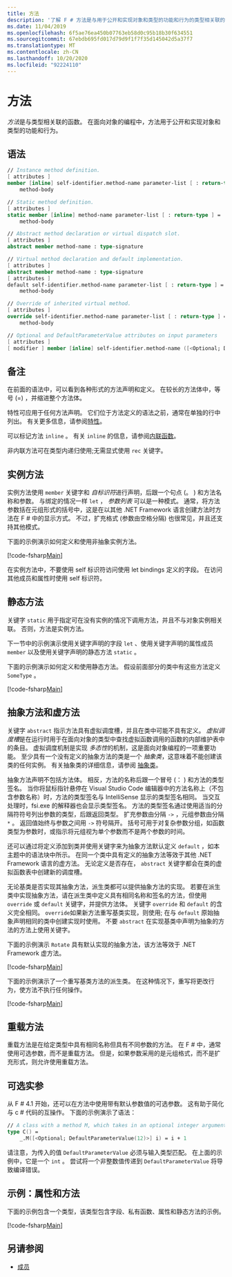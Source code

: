 ```yaml
---
title: 方法
description: '了解 F # 方法是与用于公开和实现对象和类型的功能和行为的类型相关联的函数。'
ms.date: 11/04/2019
ms.openlocfilehash: 6f5ae76ea450b07763eb58d0c95b18b30f634551
ms.sourcegitcommit: 67ebdb695fd017d79d9f1f7f35d145042d5a37f7
ms.translationtype: MT
ms.contentlocale: zh-CN
ms.lasthandoff: 10/20/2020
ms.locfileid: "92224110"
---
```

# <a name="methods"></a>方法

*方法*是与类型相关联的函数。 在面向对象的编程中，方法用于公开和实现对象和类型的功能和行为。

## <a name="syntax"></a>语法

```fsharp
// Instance method definition.
[ attributes ]
member [inline] self-identifier.method-name parameter-list [ : return-type ] =
    method-body

// Static method definition.
[ attributes ]
static member [inline] method-name parameter-list [ : return-type ] =
    method-body

// Abstract method declaration or virtual dispatch slot.
[ attributes ]
abstract member method-name : type-signature

// Virtual method declaration and default implementation.
[ attributes ]
abstract member method-name : type-signature
[ attributes ]
default self-identifier.method-name parameter-list [ : return-type ] =
    method-body

// Override of inherited virtual method.
[ attributes ]
override self-identifier.method-name parameter-list [ : return-type ] =
    method-body

// Optional and DefaultParameterValue attributes on input parameters
[ attributes ]
[ modifier ] member [inline] self-identifier.method-name ([<Optional; DefaultParameterValue( default-value )>] input) [ : return-type ]
```

## <a name="remarks"></a>备注

在前面的语法中，可以看到各种形式的方法声明和定义。 在较长的方法体中，等号 (=) ，并缩进整个方法体。

特性可应用于任何方法声明。 它们位于方法定义的语法之前，通常在单独的行中列出。 有关更多信息，请参阅[特性](../attributes.md)。

可以标记方法 `inline` 。 有关 `inline` 的信息，请参阅[内联函数](../functions/inline-functions.md)。

非内联方法可在类型内递归使用;无需显式使用 `rec` 关键字。

## <a name="instance-methods"></a>实例方法

实例方法使用 `member` 关键字和 *自标识符*进行声明，后跟一个句点 (。 ) 和方法名称和参数。 与绑定的情况一样 `let` ， *参数列表* 可以是一种模式。 通常，将方法参数括在元组形式的括号中，这是在以其他 .NET Framework 语言创建方法时方法在 F # 中的显示方式。 不过，扩充格式 (参数由空格分隔) 也很常见，并且还支持其他模式。

下面的示例演示如何定义和使用非抽象实例方法。

[!code-fsharp[Main](~/samples/snippets/fsharp/lang-ref-1/snippet3401.fs)]

在实例方法中，不要使用 self 标识符访问使用 let bindings 定义的字段。 在访问其他成员和属性时使用 self 标识符。

## <a name="static-methods"></a>静态方法

关键字 `static` 用于指定可在没有实例的情况下调用方法，并且不与对象实例相关联。 否则，方法是实例方法。

下一节中的示例演示使用关键字声明的字段 `let` 、使用关键字声明的属性成员 `member` 以及使用关键字声明的静态方法 `static` 。

下面的示例演示如何定义和使用静态方法。 假设前面部分的类中有这些方法定义 `SomeType` 。

[!code-fsharp[Main](~/samples/snippets/fsharp/lang-ref-1/snippet3402.fs)]

## <a name="abstract-and-virtual-methods"></a>抽象方法和虚方法

关键字 `abstract` 指示方法具有虚拟调度槽，并且在类中可能不具有定义。 *虚拟调度槽*是在运行时用于在面向对象的类型中查找虚拟函数调用的函数的内部维护表中的条目。 虚拟调度机制是实现 *多态性*的机制，这是面向对象编程的一项重要功能。 至少具有一个没有定义的抽象方法的类是一个 *抽象类*，这意味着不能创建该类的任何实例。 有关抽象类的详细信息，请参阅 [抽象类](../abstract-classes.md)。

抽象方法声明不包括方法体。 相反，方法的名称后跟一个冒号 (： ) 和方法的类型签名。 当你将鼠标指针悬停在 Visual Studio Code 编辑器中的方法名称上（不包含参数名称）时，方法的类型签名与 IntelliSense 显示的类型签名相同。 当交互处理时，fsi.exe 的解释器也会显示类型签名。 方法的类型签名通过使用适当的分隔符符号列出参数的类型，后跟返回类型。 扩充参数由分隔 `->` ，元组参数由分隔 `*` 。 返回值始终与参数之间用 `->` 符号隔开。 括号可用于对复杂参数分组，如函数类型为参数时，或指示将元组视为单个参数而不是两个参数的时间。

还可以通过将定义添加到类并使用关键字来为抽象方法默认定义 `default` ，如本主题中的语法块中所示。 在同一个类中具有定义的抽象方法等效于其他 .NET Framework 语言的虚方法。 无论定义是否存在， `abstract` 关键字都会在类的虚拟函数表中创建新的调度槽。

无论基类是否实现其抽象方法，派生类都可以提供抽象方法的实现。 若要在派生类中实现抽象方法，请在派生类中定义具有相同名称和签名的方法，但使用 `override` 或 `default` 关键字，并提供方法体。 关键字 `override` 和 `default` 的含义完全相同。 `override`如果新方法重写基类实现，则使用; 在与 `default` 原始抽象声明相同的类中创建实现时使用。 不要 `abstract` 在实现基类中声明为抽象的方法的方法上使用关键字。

下面的示例演示 `Rotate` 具有默认实现的抽象方法，该方法等效于 .NET Framework 虚方法。

[!code-fsharp[Main](~/samples/snippets/fsharp/lang-ref-1/snippet3403.fs)]

下面的示例演示了一个重写基类方法的派生类。 在这种情况下，重写将更改行为，使方法不执行任何操作。

[!code-fsharp[Main](~/samples/snippets/fsharp/lang-ref-1/snippet3404.fs)]

## <a name="overloaded-methods"></a>重载方法

重载方法是在给定类型中具有相同名称但具有不同参数的方法。 在 F # 中，通常使用可选参数，而不是重载方法。 但是，如果参数采用的是元组格式，而不是扩充形式，则允许使用重载方法。

## <a name="optional-arguments"></a>可选实参

从 F # 4.1 开始，还可以在方法中使用带有默认参数值的可选参数。  这有助于简化与 c # 代码的互操作。  下面的示例演示了语法：

```fsharp
// A class with a method M, which takes in an optional integer argument.
type C() =
    _.M([<Optional; DefaultParameterValue(12)>] i) = i + 1
```

请注意，为传入的值 `DefaultParameterValue` 必须与输入类型匹配。  在上面的示例中，它是一个 `int` 。  尝试将一个非整数值传递到 `DefaultParameterValue` 将导致编译错误。

## <a name="example-properties-and-methods"></a>示例：属性和方法

下面的示例包含一个类型，该类型包含字段、私有函数、属性和静态方法的示例。

[!code-fsharp[Main](~/samples/snippets/fsharp/lang-ref-1/snippet3406.fs)]

## <a name="see-also"></a>另请参阅

- [成员](index.md)
